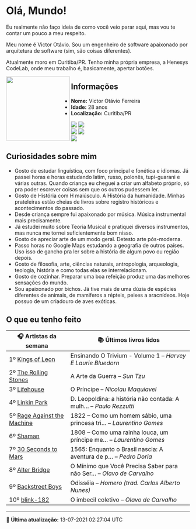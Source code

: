 # Olá, Mundo!

Eu realmente não faço ideia de como você veio parar aqui, mas vou te contar um pouco a meu respeito.

Meu nome é Victor Otávio. Sou um engenheiro de software apaixonado por arquitetura de software (sim, são coisas diferentes).

Atualmente moro em Curitiba/PR. Tenho minha própria empresa, a Henesys CodeLab, onde meu trabalho é, basicamente, apertar botões.

<img align="left" src="https://github.com/vctrtvfrrr/vctrtvfrrr/raw/master/octocat.png" alt="" width="175" />

## Informações

- **Nome:** Victor Otávio Ferreira
- **Idade:** 28 anos
- **Localização:** Curitiba/PR

[![](https://img.shields.io/badge/LinkedIn-victorotavio-blue)](https://www.linkedin.com/in/victorotavio/) [![](https://img.shields.io/badge/Twitter-@vctrtvfrrr-blue)](https://twitter.com/vctrtvfrrr)  
[![](https://img.shields.io/badge/GitHub-vctrtvfrrr-24292e)](https://github.com/vctrtvfrrr) [![](https://img.shields.io/badge/GitLab-vctrtvfrrr-ec5d16)](https://gitlab.com/vctrtvfrrr)  
[![](https://img.shields.io/badge/Email-victor@otavioferreira.com.br-red)](mailto:victor@otavioferreira.com.br)  

## Curiosidades sobre mim

-   Gosto de estudar linguística, com foco principal e fonética e idiomas. Já passei horas e horas estudando latim, russo, polonês, tupi-guarani e várias outras. Quando criança eu cheguei a criar um alfabeto próprio, só pra poder escrever coisas sem que os outros pudessem ler.
-   Gosto de História com H maiúsculo. A História da humanidade. Minhas prateleiras estão cheias de livros sobre registro históricos e acontecimentos do passado.
-   Desde criança sempre fui apaixonado por música. Música instrumental mais precisamente.
-   Já estudei muito sobre Teoria Musical e pratiquei diversos instrumentos, mas nunca me tornei suficientemente bom nisso.
-   Gosto de apreciar arte de um modo geral. Detesto arte pós-moderna.
-   Passo horas no Google Maps estudando a geografia de outros países. Uso isso de gancho pra ler sobre a história de algum povo ou região depois.
-   Gosto de filosofia, arte, ciências naturais, antropologia, arqueologia, teologia, história e como todas elas se interrelacionam.
-   Gosto de cozinhar. Preparar uma boa refeição produz uma das melhores sensações do mundo.
-   Sou apaixonado por bichos. Já tive mais de uma dúzia de espécies diferentes de animais, de mamiferos a répteis, peixes a aracnídeos. Hoje possuo de um criadouro de aves exóticas.


## O que eu tenho feito

|                               🎧 Artistas da semana                               |                      📚 Últimos livros lidos                      |
|-----------------------------------------------------------------------------------|-------------------------------------------------------------------|
| 1º [Kings of Leon](https://www.last.fm/music/Kings+of+Leon)                       | Ensinando O Trivium - Volume 1	–	_Harvey E Laurie Bluedorn_         |
| 2º [The Rolling Stones](https://www.last.fm/music/The+Rolling+Stones)             | A Arte da Guerra	–	_Sun Tzu_                                        |
| 3º [Lifehouse](https://www.last.fm/music/Lifehouse)                               | O Príncipe	–	_Nicolau Maquiavel_                                    |
| 4º [Linkin Park](https://www.last.fm/music/Linkin+Park)                           | D. Leopoldina: a história não contada: A mulh…	–	_Paulo Rezzutti_   |
| 5º [Rage Against the Machine](https://www.last.fm/music/Rage+Against+the+Machine) | 1822 – Como um homem sábio, uma princesa tri…	–	_Laurentino Gomes_  |
| 6º [Shaman](https://www.last.fm/music/Shaman)                                     | 1808 – Como uma rainha louca, um príncipe me…	–	_Laurentino Gomes_  |
| 7º [30 Seconds to Mars](https://www.last.fm/music/30+Seconds+to+Mars)             | 1565: Enquanto o Brasil nascia: A aventura de p…	–	_Pedro Doria_    |
| 8º [Alter Bridge](https://www.last.fm/music/Alter+Bridge)                         | O Mínimo que Você Precisa Saber para não Ser…	–	_Olavo de Carvalho_ |
| 9º [Backstreet Boys](https://www.last.fm/music/Backstreet+Boys)                   | Odisséia	–	_Homero (trad. Carlos Alberto Nunes)_                    |
| 10º [blink-182](https://www.last.fm/music/blink-182)                              | O imbecil coletivo	–	_Olavo de Carvalho_                            |


---

🚀 **Última atualização:** 13-07-2021 02:27:04 UTC